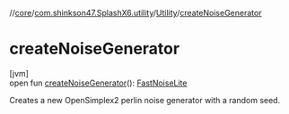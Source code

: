 //[core](../../../index.md)/[com.shinkson47.SplashX6.utility](../index.md)/[Utility](index.md)/[createNoiseGenerator](create-noise-generator.md)

# createNoiseGenerator

[jvm]\
open fun [createNoiseGenerator](create-noise-generator.md)(): [FastNoiseLite](../../com.auburn.fastnoiselite/-fast-noise-lite/index.md)

Creates a new OpenSimplex2 perlin noise generator with a random seed.

